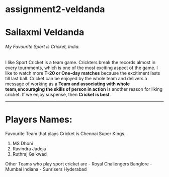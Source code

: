 # assignment2-veldanda

# Sailaxmi Veldanda

###### My Favourite Sport is Cricket, India.

I like Sport Cricket is a team game. Crickters break the records almost in every tournments, which is one of the most exciting aspect of the game. I like to watch more **T-20 or One-day matches** because the excitiment lasts till last ball. Cricket can be enjoyed by the whole team and delivers a message of working as a __Team and associating with whole team,encouraging the skills of person in action__ is another reason for liking cricket. If we enjoy suspense, then __Cricket is best__.

----

# Players Names:

Favourite Team that plays Cricket is Chennai Super Kings.
1. MS Dhoni
2. Ravindra Jadeja
3. Ruthraj Gaikwad 

Other Teams who play sport cricket are
    - Royal Challengers Banglore
    -  Mumbai Indiana
    - Sunrisers Hyderabad 


